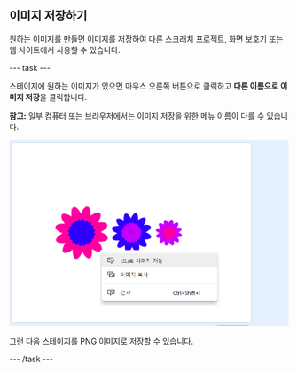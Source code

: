 ## 이미지 저장하기

원하는 이미지를 만들면 이미지를 저장하여 다른 스크래치 프로젝트, 화면 보호기 또는 웹 사이트에서 사용할 수 있습니다.

--- task ---

스테이지에 원하는 이미지가 있으면 마우스 오른쪽 버튼으로 클릭하고 **다른 이름으로 이미지 저장**을 클릭합니다.

**참고:** 일부 컴퓨터 또는 브라우저에서는 이미지 저장을 위한 메뉴 이름이 다를 수 있습니다.

![스크린샷](images/flower-save-stage.png)

그런 다음 스테이지를 PNG 이미지로 저장할 수 있습니다.

--- /task ---